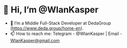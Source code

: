 # 👋 Hi, I’m @WlanKasper
- 💞️ I’m a Middle Full-Stack Developer at DedaGroup (https://www.deda.group/home-en).
- 📫 How to reach me: Telegram - @WlanKasper | Email - WlanKasper@gmail.com
